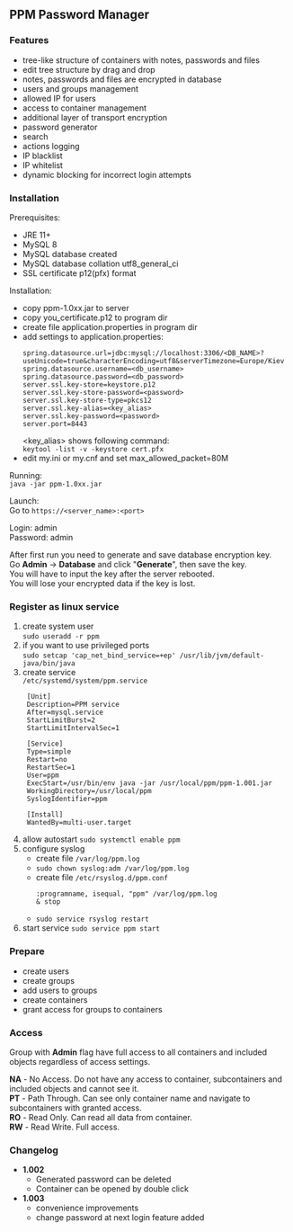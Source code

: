 ## PPM Password Manager
### Features
- tree-like structure of containers with notes, passwords and files
- edit tree structure by drag and drop
- notes, passwords and files are encrypted in database
- users and groups management
- allowed IP for users
- access to container management
- additional layer of transport encryption
- password generator
- search
- actions logging
- IP blacklist
- IP whitelist
- dynamic blocking for incorrect login attempts

### Installation
Prerequisites:
+ JRE 11+
+ MySQL 8
+ MySQL database created
+ MySQL database collation utf8_general_ci
+ SSL certificate p12(pfx) format

Installation:
+ copy ppm-1.0xx.jar to server
+ copy you_certificate.p12 to program dir
+ create file application.properties in program dir
+ add settings to application.properties:
  ```
  spring.datasource.url=jdbc:mysql://localhost:3306/<DB_NAME>?useUnicode=true&characterEncoding=utf8&serverTimezone=Europe/Kiev
  spring.datasource.username=<db_username>
  spring.datasource.password=<db_password>
  server.ssl.key-store=keystore.p12
  server.ssl.key-store-password=<password>
  server.ssl.key-store-type=pkcs12
  server.ssl.key-alias=<key_alias>
  server.ssl.key-password=<password>
  server.port=8443
  ```
  <key_alias> shows following command:\
  `keytool -list -v -keystore cert.pfx`
+ edit my.ini or my.cnf and set max_allowed_packet=80M

Running:\
`java -jar ppm-1.0xx.jar`

Launch:\
Go to `https://<server_name>:<port>`

Login: admin
\
Password: admin

After first run you need to generate and save database encryption key.\
Go __Admin__ -> __Database__ and click "__Generate__", then save the key.\
You will have to input the key after the server rebooted.\
You will lose your encrypted data if the key is lost.

### Register as linux service
1. create system user\
    `sudo useradd -r ppm`
2. if you want to use privileged ports\
    `sudo setcap 'cap_net_bind_service=+ep' /usr/lib/jvm/default-java/bin/java`
3. create service\
    `/etc/systemd/system/ppm.service`
   ```
    [Unit]
    Description=PPM service
    After=mysql.service
    StartLimitBurst=2
    StartLimitIntervalSec=1

    [Service]
    Type=simple
    Restart=no
    RestartSec=1
    User=ppm
    ExecStart=/usr/bin/env java -jar /usr/local/ppm/ppm-1.001.jar
    WorkingDirectory=/usr/local/ppm
    SyslogIdentifier=ppm

    [Install]
    WantedBy=multi-user.target
   ```
4. allow autostart `sudo systemctl enable ppm`
5. configure syslog
    + create file `/var/log/ppm.log`
    + `sudo chown syslog:adm /var/log/ppm.log`
    + create file `/etc/rsyslog.d/ppm.conf`
        ```
        :programname, isequal, "ppm" /var/log/ppm.log
        & stop
        ```
    + `sudo service rsyslog restart`
6. start service `sudo service ppm start`

### Prepare
- create users
- create groups
- add users to groups
- create containers
- grant access for groups to containers

### Access
Group with __Admin__ flag have full access to all containers and included objects regardless of access settings.

__NA__ - No Access. Do not have any access to container, subcontainers and included objects and cannot see it.\
__PT__ - Path Through. Can see only container name and navigate to subcontainers with granted access.\
__RO__ - Read Only. Can read all data from container.\
__RW__ - Read Write. Full access.

### Changelog
- __1.002__
  + Generated password can be deleted
  + Container can be opened by double click
- __1.003__
  + convenience improvements
  + change password at next login feature added
